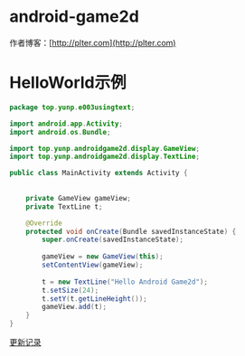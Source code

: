 # android-game2d  

作者博客：[http://plter.com](http://plter.com)

# HelloWorld示例

```java
package top.yunp.e003usingtext;

import android.app.Activity;
import android.os.Bundle;

import top.yunp.androidgame2d.display.GameView;
import top.yunp.androidgame2d.display.TextLine;

public class MainActivity extends Activity {
	
	
	private GameView gameView;
	private TextLine t;

	@Override
	protected void onCreate(Bundle savedInstanceState) {
		super.onCreate(savedInstanceState);
		
		gameView = new GameView(this);
		setContentView(gameView);
		
		t = new TextLine("Hello Android Game2d");
		t.setSize(24);
		t.setY(t.getLineHeight());
		gameView.add(t);
	}
}

```

[更新记录](ChangeLog.md)